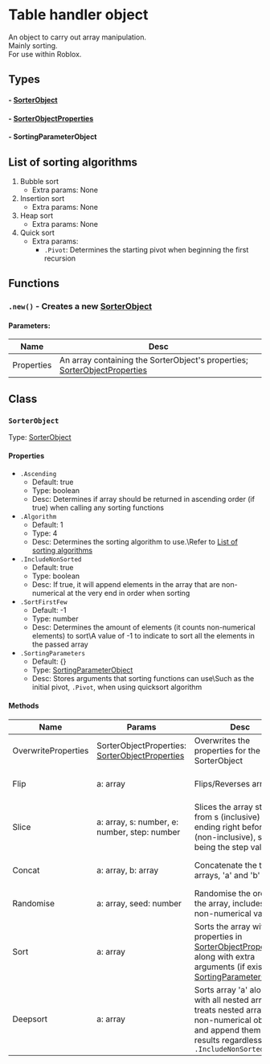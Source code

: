 # Table handler object

An object to carry out array manipulation.  
Mainly sorting.  
For use within Roblox.

## Types
#### - [SorterObject](https://github.com/ballgoesvroomvroom/TableHandler#sorterobject)
#### - [SorterObjectProperties](https://github.com/ballgoesvroomvroom/TableHandler#properties)
#### - SortingParameterObject

## List of sorting algorithms
1. Bubble sort
	- Extra params: None
2. Insertion sort
	- Extra params: None
3. Heap sort
	- Extra params: None
4. Quick sort
	- Extra params:
		- `.Pivot`: Determines the starting pivot when beginning the first recursion

## Functions
### `.new()` - Creates a new [SorterObject](https://github.com/ballgoesvroomvroom/TableHandler#sorterobject)
#### Parameters:
| Name | Desc|
| ---- | ----|
| Properties | An array containing the SorterObject's properties; [SorterObjectProperties](https://github.com/ballgoesvroomvroom/TableHandler#--sorterobjectproperties)|

## Class
### `SorterObject`
Type: [SorterObject](https://github.com/ballgoesvroomvroom/TableHandler#--sorterobject)

#### Properties
- `.Ascending`
	- Default: true
	- Type: boolean
	- Desc: Determines if array should be returned in ascending order (if true) when calling any sorting functions
- `.Algorithm`
	- Default: 1
	- Type: 4
	- Desc: Determines the sorting algorithm to use.\Refer to [List of sorting algorithms](https://github.com/ballgoesvroomvroom/TableHandler#list-of-sorting-algorithms)
- `.IncludeNonSorted`
	- Default: true
	- Type: boolean
	- Desc: If true, it will append elements in the array that are non-numerical at the very end in order when sorting
- `.SortFirstFew`
	- Default: -1
	- Type: number
	- Desc: Determines the amount of elements (it counts non-numerical elements) to sort\A value of -1 to indicate to sort all the elements in the passed array
- `.SortingParameters`
	- Default: {}
	- Type: [SortingParameterObject](https://github.com/ballgoesvroomvroom/TableHandler#--sortingparameterobject)
	- Desc: Stores arguments that sorting functions can use\Such as the initial pivot, `.Pivot`, when using quicksort algorithm

#### Methods
| Name | Params | Desc | Returns
| ---- | ----| ----| ----|
| OverwriteProperties | SorterObjectProperties: [SorterObjectProperties](https://github.com/ballgoesvroomvroom/TableHandler#--sorterobjectproperties) | Overwrites the properties for the SorterObject | nil |
| Flip | a: array | Flips/Reverses array 'a' | Returns the flipped array of 'a' | Flipped array of 'a'
| Slice | a: array, s: number, e: number, step: number | Slices the array starting from s (inclusive) and ending right before e (non-inclusive), step being the step value | Sliced array of 'a'
| Concat | a: array, b: array | Concatenate the two arrays, 'a' and 'b' | Concatenated array from 'a' and 'b'
| Randomise | a: array, seed: number | Randomise the order of the array, includes non-numerical values | Randomised array of 'a'
| Sort | a: array | Sorts the array with the properties in [SorterObjectProperties](https://github.com/ballgoesvroomvroom/TableHandler#--sorterobjectproperties) along with extra arguments (if exists), [SortingParameterObject](https://github.com/ballgoesvroomvroom/TableHandler#--sortingparameterobject) | Sorted array of 'a'
| Deepsort | a: array | Sorts array 'a' along with all nested arrays, treats nested arrays as non-numerical objects and append them to the results regardless of `.IncludeNonSorted` | Sorted array of 'a', along with its nested arrays